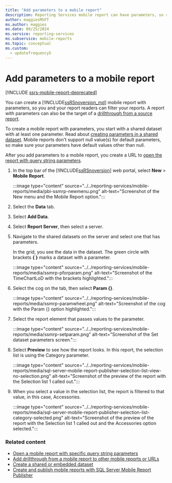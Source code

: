 ```yaml
---
title: "Add parameters to a mobile report"
description: Reporting Services mobile report can have parameters, so report readers can filter your reports. Such a report can also be the target of a drillthrough.
author: maggiesMSFT
ms.author: maggies
ms.date: 09/25/2024
ms.service: reporting-services
ms.subservice: mobile-reports
ms.topic: conceptual
ms.custom:
  - updatefrequency5
---
```

# Add parameters to a mobile report

[!INCLUDE [ssrs-mobile-report-deprecated](../../includes/ssrs-mobile-report-deprecated.md)]

You can create a [!INCLUDE[ssRSnoversion_md](../../includes/ssrsnoversion-md.md)] mobile report with parameters, so you and your report readers can filter your reports. A report with parameters can also be the target of a [drillthrough from a source report](../../reporting-services/mobile-reports/add-drillthrough-from-a-mobile-report-to-other-mobile-reports-or-urls.md). 

To create a mobile report with parameters, you start with a shared dataset with at least one parameter. Read about [creating parameters in a shared dataset](../../reporting-services/report-data/create-a-shared-dataset-or-embedded-dataset-report-builder-and-ssrs.md). Mobile reports don't support null value(s) for default parameters, so make sure your parameters have default values other than null.

After you add parameters to a mobile report, you create a URL to [open the report with query string parameters](../../reporting-services/mobile-reports/open-a-mobile-report-with-specific-query-string-parameters-reporting-services.md). 

1. In the top bar of the [!INCLUDE[ssRSnoversion](../../includes/ssrsnoversion-md.md)] web portal, select **New** > **Mobile Report**.  
  
   :::image type="content" source="../../reporting-services/mobile-reports/media/pbi-ssmrp-newmenu.png" alt-text="Screenshot of the New menu and the Mobile Report option.":::
  
     
1. Select the **Data** tab.   
  
1. Select **Add Data**.  
  
1. Select **Report Server**, then select a server.  
  
1. Navigate to the shared datasets on the server and select one that has parameters.  
  
   In the grid, you see the data in the dataset. The green circle with brackets **{ }** marks a dataset with a parameter.  
     
   :::image type="content" source="../../reporting-services/mobile-reports/media/ssmrp-pforparam.png" alt-text="Screenshot of the TimeChartLoD with the brackets highlighted.":::
  
1. Select the cog on the tab, then select **Param {}**.  
  
   :::image type="content" source="../../reporting-services/mobile-reports/media/ssmrp-paramwheel.png" alt-text="Screenshot of the cog with the Param {} option highlighted.":::
  
  
1. Select the report element that passes values to the parameter.  
  
   :::image type="content" source="../../reporting-services/mobile-reports/media/ssmrp-setparam.png" alt-text="Screenshot of the Set dataset parameters screen.":::
  
     
1. Select **Preview** to see how the report looks. In this report, the selection list is using the Category parameter.

   :::image type="content" source="../../reporting-services/mobile-reports/media/sql-server-mobile-report-publisher-selection-list-view-no-selection.png" alt-text="Screenshot of the preview of the report with the Selection list 1 called out.":::
 
   
1. When you select a value in the selection list, the report is filtered to that value, in this case, Accessories.

   :::image type="content" source="../../reporting-services/mobile-reports/media/sql-server-mobile-report-publisher-selection-list-category-selected.png" alt-text="Screenshot of the preview of the report with the Selection list 1 called out and the Accessories option selected.":::
   
  
### Related content 
-  [Open a mobile report with specific query string parameters](../../reporting-services/mobile-reports/open-a-mobile-report-with-specific-query-string-parameters-reporting-services.md)
-  [Add drillthrough from a mobile report to other mobile reports or URLs](../../reporting-services/mobile-reports/add-drillthrough-from-a-mobile-report-to-other-mobile-reports-or-urls.md)
-  [Create a shared or embedded dataset](../../reporting-services/report-data/create-a-shared-dataset-or-embedded-dataset-report-builder-and-ssrs.md)
- [Create and publish mobile reports with SQL Server Mobile Report Publisher](../../reporting-services/mobile-reports/create-mobile-reports-with-sql-server-mobile-report-publisher.md)  
  
  

